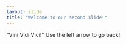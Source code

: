 ```yaml
---
layout: slide
title: "Welcome to our second slide!"
---
```

"Vini Vidi Vici!"
Use the left arrow to go back!
